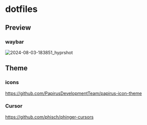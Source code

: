 # dotfiles

## Preview
### waybar
![2024-08-03-183851_hyprshot](https://github.com/user-attachments/assets/5082ac2f-6110-4798-80b3-a2f96c417875)

## Theme
### icons 
https://github.com/PapirusDevelopmentTeam/papirus-icon-theme

### Cursor
https://github.com/phisch/phinger-cursors
